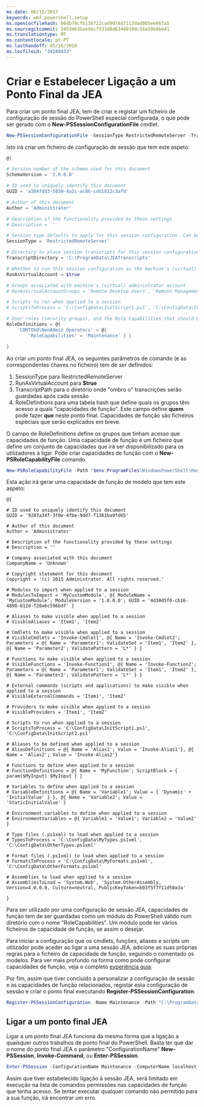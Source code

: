 ```yaml
---
ms.date: 06/12/2017
keywords: wmf,powershell,setup
ms.openlocfilehash: 66db78cfb136f22cad9078d7113dad085ee667a5
ms.sourcegitcommit: 54534635eedacf531d8d6344019dc16a50b8b441
ms.translationtype: MT
ms.contentlocale: pt-PT
ms.lasthandoff: 05/16/2018
ms.locfileid: "34188433"
---
```

# <a name="creating-and-connecting-to-a-jea-endpoint"></a>Criar e Estabelecer Ligação a um Ponto Final da JEA
Para criar um ponto final JEA, tem de criar e registar um ficheiro de configuração de sessão do PowerShell especial configurada, o que pode ser gerado com o **New-PSSessionConfigurationFile** cmdlet.

```powershell
New-PSSessionConfigurationFile -SessionType RestrictedRemoteServer -TranscriptDirectory "C:\ProgramData\JEATranscripts" -RunAsVirtualAccount -RoleDefinitions @{ 'CONTOSO\NonAdmin_Operators' = @{ RoleCapabilities = 'Maintenance' }} -Path "$env:ProgramData\JEAConfiguration\Demo.pssc"
```

Isto irá criar um ficheiro de configuração de sessão que tem este aspeto:
```powershell
@{

# Version number of the schema used for this document
SchemaVersion = '2.0.0.0'

# ID used to uniquely identify this document
GUID = 'a384fdd3-5830-4a2c-ac86-cdd1822c3afd'

# Author of this document
Author = 'Administrator'

# Description of the functionality provided by these settings
# Description = ''

# Session type defaults to apply for this session configuration. Can be 'RestrictedRemoteServer' (recommended), 'Empty', or 'Default'
SessionType = 'RestrictedRemoteServer'

# Directory to place session transcripts for this session configuration
TranscriptDirectory = 'C:\ProgramData\JEATranscripts'

# Whether to run this session configuration as the machine's (virtual) administrator account
RunAsVirtualAccount = $true

# Groups associated with machine's (virtual) administrator account
# RunAsVirtualAccountGroups = 'Remote Desktop Users', 'Remote Management Users'

# Scripts to run when applied to a session
# ScriptsToProcess = 'C:\ConfigData\InitScript1.ps1', 'C:\ConfigData\InitScript2.ps1'

# User roles (security groups), and the Role Capabilities that should be applied to them when applied to a session
RoleDefinitions = @{
    'CONTOSO\NonAdmin_Operators' = @{
        'RoleCapabilities' = 'Maintenance' } }

}
```
Ao criar um ponto final JEA, os seguintes parâmetros de comando (e as correspondentes chaves no ficheiro) tem de ser definidos:
1.  SessionType para RestrictedRemoteServer
2.  RunAsVirtualAccount para **$true**
3.  TranscriptPath para o diretório onde "ombro o" transcrições serão guardadas após cada sessão
4.  RoleDefinitions para uma tabela hash que define quais os grupos têm acesso a quais "capacidades de função".  Este campo define **quem** pode fazer **que** neste ponto final.   Capacidades de função são ficheiros especiais que serão explicados em breve.


O campo de RoleDefinitions define os grupos que tinham acesso que capacidades de função.  Uma capacidade de função é um ficheiro que define um conjunto de capacidades que irá ser disponibilizado para os utilizadores a ligar.  Pode criar capacidades de função com o **New-PSRoleCapabilityFile** comando.

```powershell
New-PSRoleCapabilityFile -Path "$env:ProgramFiles\WindowsPowerShell\Modules\DemoModule\RoleCapabilities\Maintenance.psrc"
```

Esta ação irá gerar uma capacidade de função de modelo que tem este aspeto:
```
@{

# ID used to uniquely identify this document
GUID = '9287a34f-3f0e-4fbe-9dd7-f1361ba9fd65'

# Author of this document
Author = 'Administrator'

# Description of the functionality provided by these settings
# Description = ''

# Company associated with this document
CompanyName = 'Unknown'

# Copyright statement for this document
Copyright = '(c) 2015 Administrator. All rights reserved.'

# Modules to import when applied to a session
# ModulesToImport = 'MyCustomModule', @{ ModuleName = 'MyCustomModule'; ModuleVersion = '1.0.0.0'; GUID = '4d30d5f0-cb16-4898-812d-f20a6c596bdf' }

# Aliases to make visible when applied to a session
# VisibleAliases = 'Item1', 'Item2'

# Cmdlets to make visible when applied to a session
# VisibleCmdlets = 'Invoke-Cmdlet1', @{ Name = 'Invoke-Cmdlet2'; Parameters = @{ Name = 'Parameter1'; ValidateSet = 'Item1', 'Item2' }, @{ Name = 'Parameter2'; ValidatePattern = 'L*' } }

# Functions to make visible when applied to a session
# VisibleFunctions = 'Invoke-Function1', @{ Name = 'Invoke-Function2'; Parameters = @{ Name = 'Parameter1'; ValidateSet = 'Item1', 'Item2' }, @{ Name = 'Parameter2'; ValidatePattern = 'L*' } }

# External commands (scripts and applications) to make visible when applied to a session
# VisibleExternalCommands = 'Item1', 'Item2'

# Providers to make visible when applied to a session
# VisibleProviders = 'Item1', 'Item2'

# Scripts to run when applied to a session
# ScriptsToProcess = 'C:\ConfigData\InitScript1.ps1', 'C:\ConfigData\InitScript2.ps1'

# Aliases to be defined when applied to a session
# AliasDefinitions = @{ Name = 'Alias1'; Value = 'Invoke-Alias1'}, @{ Name = 'Alias2'; Value = 'Invoke-Alias2'}

# Functions to define when applied to a session
# FunctionDefinitions = @{ Name = 'MyFunction'; ScriptBlock = { param($MyInput) $MyInput } }

# Variables to define when applied to a session
# VariableDefinitions = @{ Name = 'Variable1'; Value = { 'Dynamic' + 'InitialValue' } }, @{ Name = 'Variable2'; Value = 'StaticInitialValue' }

# Environment variables to define when applied to a session
# EnvironmentVariables = @{ Variable1 = 'Value1'; Variable2 = 'Value2' }

# Type files (.ps1xml) to load when applied to a session
# TypesToProcess = 'C:\ConfigData\MyTypes.ps1xml', 'C:\ConfigData\OtherTypes.ps1xml'

# Format files (.ps1xml) to load when applied to a session
# FormatsToProcess = 'C:\ConfigData\MyFormats.ps1xml', 'C:\ConfigData\OtherFormats.ps1xml'

# Assemblies to load when applied to a session
# AssembliesToLoad = 'System.Web', 'System.OtherAssembly, Version=4.0.0.0, Culture=neutral, PublicKeyToken=b03f5f7f11d50a3a'

}

```
Para ser utilizado por uma configuração de sessão JEA, capacidades de função tem de ser guardadas como um módulo do PowerShell válido num diretório com o nome "RoleCapabilities". Um módulo pode ter vários ficheiros de capacidade de função, se assim o desejar.

Para iniciar a configuração que os cmdlets, funções, aliases e scripts um utilizador pode aceder ao ligar a uma sessão JEA, adicione as suas próprias regras para o ficheiro de capacidade de função, seguindo o comentado os modelos. Para ver mais profundo na forma como pode configurar capacidades de função, veja o completo [experiência guia](http://aka.ms/JEA).

Por fim, assim que tiver concluído a personalizar a configuração de sessão e as capacidades de função relacionados, registar esta configuração de sessão e criar o ponto final executando **Register-PSSessionConfiguration**.

```powershell
Register-PSSessionConfiguration -Name Maintenance -Path "C:\ProgramData\JEAConfiguration\Demo.pssc"
```

## <a name="connect-to-a-jea-endpoint"></a>Ligar a um ponto final JEA
Ligar a um ponto final JEA funciona da mesma forma que a ligação a quaisquer outros trabalhos de ponto final do PowerShell.  Basta ter que dar o nome do ponto final JEA o parâmetro "ConfigurationName" **New-PSSession**, **Invoke-Command**, ou **Enter-PSSession**.

```powershell
Enter-PSSession -ConfigurationName Maintenance -ComputerName localhost
```
Assim que tiver estabelecido ligação à sessão JEA, será limitado em execução na lista de comandos permissões nas capacidades de função que tenha acesso. Se tentar executar qualquer comando não permitido para a sua função, irá encontrar um erro.
